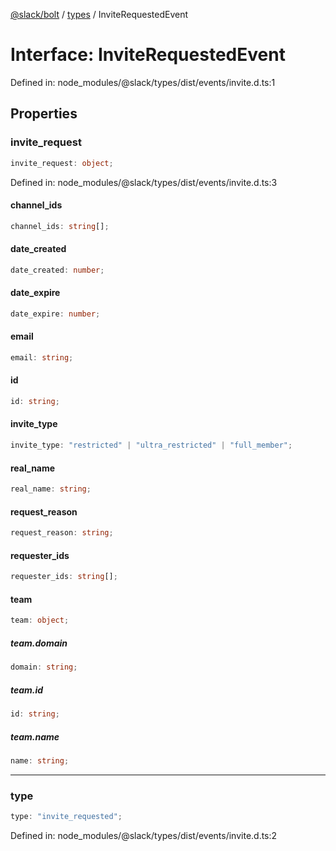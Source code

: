 [@slack/bolt](../../../../index.md) / [types](../index.md) / InviteRequestedEvent

# Interface: InviteRequestedEvent

Defined in: node\_modules/@slack/types/dist/events/invite.d.ts:1

## Properties

### invite\_request

```ts
invite_request: object;
```

Defined in: node\_modules/@slack/types/dist/events/invite.d.ts:3

#### channel\_ids

```ts
channel_ids: string[];
```

#### date\_created

```ts
date_created: number;
```

#### date\_expire

```ts
date_expire: number;
```

#### email

```ts
email: string;
```

#### id

```ts
id: string;
```

#### invite\_type

```ts
invite_type: "restricted" | "ultra_restricted" | "full_member";
```

#### real\_name

```ts
real_name: string;
```

#### request\_reason

```ts
request_reason: string;
```

#### requester\_ids

```ts
requester_ids: string[];
```

#### team

```ts
team: object;
```

##### team.domain

```ts
domain: string;
```

##### team.id

```ts
id: string;
```

##### team.name

```ts
name: string;
```

***

### type

```ts
type: "invite_requested";
```

Defined in: node\_modules/@slack/types/dist/events/invite.d.ts:2
